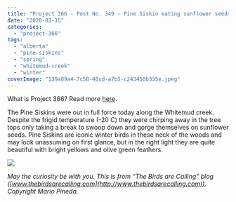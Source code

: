 ```yaml
---
title: "Project 366 - Post No. 349 - Pine Siskin eating sunflower seeds"
date: "2020-03-15"
categories: 
  - "project-366"
tags: 
  - "alberta"
  - "pine-siskins"
  - "spring"
  - "whitemud-creek"
  - "winter"
coverImage: "139a89a4-7c58-40cd-a7b3-c243450b335e.jpeg"
---
```


What is Project 366? Read more [here](https://thebirdsarecalling.com/2019/03/29/project-366/).

The Pine Siskins were out in full force today along the Whitemud creek. Despite the frigid temperature (-20 C) they were chirping away in the tree tops only taking a break to swoop down and gorge themselves on sunflower seeds. Pine Siskins are iconic winter birds in these neck of the woods and may look unassuming on first glance, but in the right light they are quite beautiful with bright yellows and olive green feathers.

![](https://thebirdsarecallingandimustgo.files.wordpress.com/2020/03/139a89a4-7c58-40cd-a7b3-c243450b335e.jpeg?w=1024)

_May the curiosity be with you. This is from “The Birds are Calling” blog ([www.thebirdsarecalling.com](http://www.thebirdsarecalling.com)). Copyright Mario Pineda._
